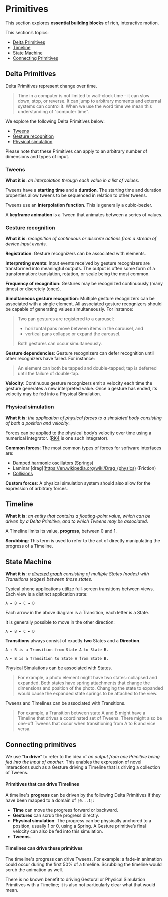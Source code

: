 # Primitives

This section explores **essential building blocks** of rich, interactive motion.

This section’s topics:

- [Delta Primitives](#delta-primitives)
- [Timeline](#timeline)
- [State Machine](#state-machine)
- [Connecting Primitives](#connecting-primitives)

## Delta Primitives

Delta Primitives represent change over time.

> Time in a computer is not limited to wall-clock time - it can slow down, stop, or reverse. It can jump to arbitrary moments and external systems can control it. When we use the word time we mean this understanding of "computer time".

We explore the following Delta Primitives below:

- [Tweens](#tweens)
- [Gesture recognition](#gesture-recognition)
- [Physical simulation](#physical-simulation)

Please note that these Primitives can apply to an arbitrary number of dimensions and types of input.

### Tweens

**What it is**: *an interpolation through each value in a list of values*.

Tweens have a **starting time** and a **duration**. The starting time and duration properties allow tweens to be sequenced in relation to other tweens.

Tweens use an **interpolation function**. This is generally a cubic-bezier.

A **keyframe animation** is a Tween that animates between a series of values.

### Gesture recognition

**What it is**: *recognition of continuous or discrete actions from a stream of device input events*.

**Registration**: Gesture recognizers can be associated with elements.

**Interpreting events**: Input events received by gesture recognizers are transformed into meaningful outputs. The output is often some form of a transformation: translation, rotation, or scale being the most common.

**Frequency of recognition**: Gestures may be recognized continuously (many times) or discretely (once).

**Simultaneous gesture recognition**: Multiple gesture recognizers can be associated with a single element. All associated gesture recognizers should be capable of generating values simultaneously. For instance:

> Two pan gestures are registered to a carousel:
> 
> - horizontal pans move between items in the carousel, and
> - vertical pans collapse or expand the carousel.
> 
> Both gestures can occur simultaneously.

**Gesture dependencies**: Gesture recognizers can defer recognition until other
recognizers have failed. For instance:

> An element can both be tapped and double-tapped; tap is deferred until the failure of double-tap.

**Velocity**: Continuous gesture recognizers emit a velocity each time the gesture generates a new interpreted value. Once a gesture has ended, its velocity may be fed into a Physical Simulation.

### Physical simulation

**What it is**: *the application of physical forces to a simulated body consisting of both a position and velocity*.

Forces can be applied to the physical body’s velocity over time using a numerical integrator. ([RK4](https://en.wikipedia.org/wiki/Runge%E2%80%93Kutta_methods) is one such integrator).

**Common forces**: The most common types of forces for software interfaces are:

- [Damped harmonic oscillators](https://en.wikipedia.org/wiki/Harmonic_oscillator#Damped_harmonic_oscillator) (Springs)
- Laminar [drag](https://en.wikipedia.org/wiki/Drag_(physics) (Friction)
- [Collisions](https://en.wikipedia.org/wiki/Collision_detection)

**Custom forces**: A physical simulation system should also allow for the expression of arbitrary forces.

## Timeline

**What it is**: *an entity that contains a floating-point value, which can be driven by a Delta Primitive, and to which Tweens may be associated*.

A Timeline limits its value, **progress**, between 0 and 1.

**Scrubbing**: This term is used to refer to the act of directly manipulating the progress of a Timeline.

## State Machine

**What it is**: *a [directed graph](https://en.wikipedia.org/wiki/Directed_graph) consisting of multiple States (nodes) with Transitions (edges) between those states*.

Typical phone applications utilize full-screen transitions between views. Each view is a distinct application state:

```A → B → C → D```

Each arrow in the above diagram is a Transition, each letter is a State.

It is generally possible to move in the other direction:

```A ← B ← C ← D```

**Transitions** always consist of exactly **two** States and a **Direction**.

```
A → B is a Transition from State A to State B.

A ← B is a Transition to State A from State B.
```
Physical Simulations can be associated with States.

> For example, a photo element might have two states: collapsed and expanded. Both states have spring attachments that change the dimensions and position of the photo. Changing the state to expanded would cause the expanded state springs to be attached to the view.

Tweens and Timelines can be associated with Transitions.

> For example, a Transition between state A and B might have a Timeline that drives a coordinated set of Tweens. There might also be one-off Tweens that occur when transitioning from A to B and vice versa.

## Connecting primitives

We use “**to drive**” to refer to the idea of *an output from one Primitive being fed into the input of another*. This enables the expression of novel interactions such as a Gesture driving a Timeline that is driving a collection of Tweens.

#### Primitives that can drive Timelines

A timeline's **progress** can be driven by the following Delta Primitives if they have been mapped to a domain of `[0...1]`:

- **Time** can move the progress forward or backward.
- **Gestures** can scrub the progress directly.
- **Physical simulation**: The progress can be physically anchored to a position, usually 1 or 0,
  using a Spring. A Gesture primitive’s final velocity can also be fed into this simulation.
- **Tweens**.

#### Timelines can drive these primitives

The timeline's progress can drive Tweens. For example: a fade-in animation could occur during the first 50% of a timeline. Scrubbing the timeline would scrub the animation as well.

There is no known benefit to driving Gestural or Physical Simulation Primitives with a Timeline; it is also not particularly clear what that would mean.
